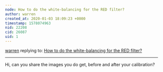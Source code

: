 ```yaml
---
node: How to do the white-balancing for the RED filter?
author: warren
created_at: 2020-01-03 18:09:23 +0000
timestamp: 1578074963
nid: 22208
cid: 26087
uid: 1
---
```




[warren](../profile/warren) replying to: [How to do the white-balancing for the RED filter?](../notes/xmv79667/01-03-2020/how-to-do-the-white-balancing-for-the-red-filter)

----
Hi, can you share the images you do get, before and after your calibration?